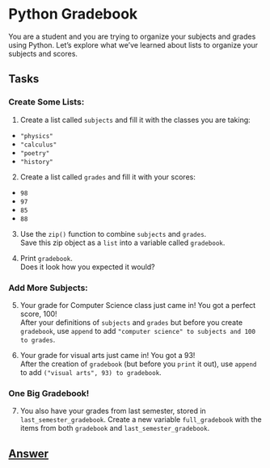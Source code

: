 # Python Gradebook
You are a student and you are trying to organize your subjects and grades using Python. Let’s explore what we’ve learned about lists to organize your subjects and scores.

## Tasks

### Create Some Lists:
1. Create a list called ```subjects``` and fill it with the classes you are taking:
  * ```"physics"```
  * ```"calculus"```
  * ```"poetry"```
  * ```"history"```

2. Create a list called ```grades``` and fill it with your scores:
  * ```98```
  * ```97```
  * ```85```
  * ```88```
  
3. Use the ```zip()``` function to combine ```subjects``` and ```grades```.
<br />Save this zip object as a ```list``` into a variable called ```gradebook```.

4. Print ```gradebook```.
<br />Does it look how you expected it would?

### Add More Subjects:
5. Your grade for Computer Science class just came in! You got a perfect score, 100!
<br />After your definitions of ```subjects``` and ```grades``` but before you create ```gradebook```, use ```append``` to add ```"computer science" to subjects and 100 to grades```.

6. Your grade for visual arts just came in! You got a 93!
<br />After the creation of ```gradebook``` (but before you ```print``` it out), use ```append``` to add ```("visual arts", 93) to gradebook```.

### One Big Gradebook!

7. You also have your grades from last semester, stored in ```last_semester_gradebook```. Create a new variable ```full_gradebook``` with the items from both ```gradebook``` and ```last_semester_gradebook```.

## [Answer](answer.py)

